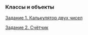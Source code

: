 ### Классы и объекты

[Задание 1. Калькулятор двух чисел](https://github.com/VaryamoAratar/homeWorksMain/tree/main/Lesson%203.%20classes%20and%20objects/Task%201.%20Two-number%20calc)

[Задание 2. Счётчик](https://github.com/VaryamoAratar/homeWorksMain/tree/main/Lesson%203.%20classes%20and%20objects/Task%202.%20Counter)